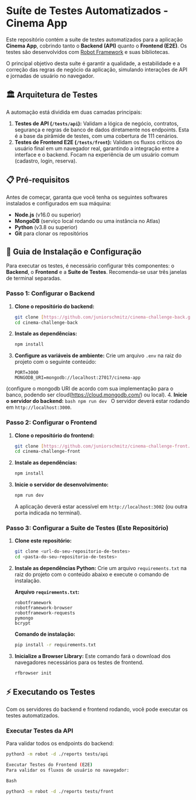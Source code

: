 # Suíte de Testes Automatizados - Cinema App

Este repositório contém a suíte de testes automatizados para a aplicação **Cinema App**, cobrindo tanto o **Backend (API)** quanto o **Frontend (E2E)**. Os testes são desenvolvidos com [Robot Framework](https://robotframework.org/) e suas bibliotecas.

O principal objetivo desta suíte é garantir a qualidade, a estabilidade e a correção das regras de negócio da aplicação, simulando interações de API e jornadas de usuário no navegador.

## 🏛️ Arquitetura de Testes

A automação está dividida em duas camadas principais:

1.  **Testes de API (`/tests/api`):** Validam a lógica de negócio, contratos, segurança e regras de banco de dados diretamente nos endpoints. Esta é a base da pirâmide de testes, com uma cobertura de 111 cenários.
2.  **Testes de Frontend E2E (`/tests/front`):** Validam os fluxos críticos do usuário final em um navegador real, garantindo a integração entre a interface e o backend. Focam na experiência de um usuário comum (cadastro, login, reserva).

## 📋 Pré-requisitos

Antes de começar, garanta que você tenha os seguintes softwares instalados e configurados em sua máquina:

* **Node.js** (v16.0 ou superior)
* **MongoDB** (serviço local rodando ou uma instância no Atlas)
* **Python** (v3.8 ou superior)
* **Git** para clonar os repositórios

## 🚀 Guia de Instalação e Configuração

Para executar os testes, é necessário configurar três componentes: o **Backend**, o **Frontend** e a **Suíte de Testes**. Recomenda-se usar três janelas de terminal separadas.

### Passo 1: Configurar o Backend

1.  **Clone o repositório do backend:**
    ```bash
    git clone [https://github.com/juniorschmitz/cinema-challenge-back.git](https://github.com/juniorschmitz/cinema-challenge-back.git)
    cd cinema-challenge-back
    ```

2.  **Instale as dependências:**
    ```bash
    npm install
    ```

3.  **Configure as variáveis de ambiente:** Crie um arquivo `.env` na raiz do projeto com o seguinte conteúdo:
    ```
    PORT=3000
    MONGODB_URI=mongodb://localhost:27017/cinema-app
    ```
    
(configure o mongodb URI de acordo com sua implementação para o banco, podendo ser cloud(https://cloud.mongodb.com/) ou local).
4.  **Inicie o servidor do backend:**
    ```bash
    npm run dev
    ```
    O servidor deverá estar rodando em `http://localhost:3000`.

### Passo 2: Configurar o Frontend

1.  **Clone o repositório do frontend:**
    ```bash
    git clone [https://github.com/juniorschmitz/cinema-challenge-front.git](https://github.com/juniorschmitz/cinema-challenge-front.git)
    cd cinema-challenge-front
    ```

2.  **Instale as dependências:**
    ```bash
    npm install
    ```

3.  **Inicie o servidor de desenvolvimento:**
    ```bash
    npm run dev
    ```
    A aplicação deverá estar acessível em `http://localhost:3002` (ou outra porta indicada no terminal).

### Passo 3: Configurar a Suíte de Testes (Este Repositório)

1.  **Clone este repositório:**
    ```bash
    git clone <url-do-seu-repositorio-de-testes>
    cd <pasta-do-seu-repositorio-de-testes>
    ```

2.  **Instale as dependências Python:** Crie um arquivo `requirements.txt` na raiz do projeto com o conteúdo abaixo e execute o comando de instalação.

    **Arquivo `requirements.txt`:**
    ```
    robotframework
    robotframework-browser
    robotframework-requests
    pymongo
    bcrypt
    ```

    **Comando de instalação:**
    ```bash
    pip install -r requirements.txt
    ```

3.  **Inicialize a Browser Library:** Este comando fará o download dos navegadores necessários para os testes de frontend.
    ```bash
    rfbrowser init
    ```

## ⚡ Executando os Testes

Com os servidores do backend e frontend rodando, você pode executar os testes automatizados.

### Executar Testes da API

Para validar todos os endpoints do backend:
```bash
python3 -m robot -d ./reports tests/api

Executar Testes do Frontend (E2E)
Para validar os fluxos de usuário no navegador:

Bash

python3 -m robot -d ./reports tests/front